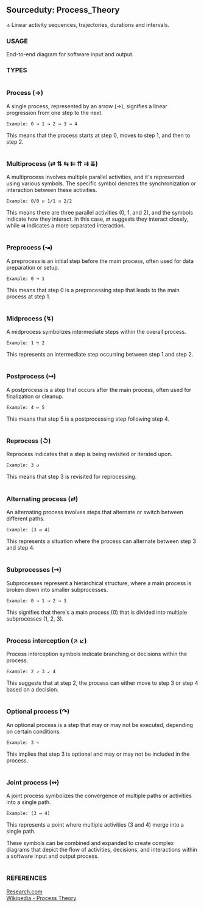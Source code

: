 ## Sourceduty: Process_Theory

🔝 Linear activity sequences, trajectories, durations and intervals.

### USAGE

End-to-end diagram for software input and output.

### TYPES

#
### Process (→)
A single process, represented by an arrow (→), signifies a linear progression from one step to the next.
```
Example: 0 → 1 → 2 → 3 → 4
```
This means that the process starts at step 0, moves to step 1, and then to step 2.

#

### Multiprocess (⇄ ⇅ ⇆ ⇇ ⇈ ⇉ ⇊)
A multiprocess involves multiple parallel activities, and it's represented using various symbols. The specific symbol denotes the synchronization or interaction between these activities.
```
Example: 0/0 ⇄ 1/1 ⇉ 2/2
```
This means there are three parallel activities (0, 1, and 2), and the symbols indicate how they interact. In this case, ⇄ suggests they interact closely, while ⇉ indicates a more separated interaction.

#

### Preprocess (↝)
A preprocess is an initial step before the main process, often used for data preparation or setup.
```
Example: 0 ↝ 1
```
This means that step 0 is a preprocessing step that leads to the main process at step 1.

#

### Midprocess (↯)
A midprocess symbolizes intermediate steps within the overall process.
```
Example: 1 ↯ 2
```
This represents an intermediate step occurring between step 1 and step 2.

#

### Postprocess (↦)
A postprocess is a step that occurs after the main process, often used for finalization or cleanup.
```
Example: 4 ↦ 5
```
This means that step 5 is a postprocessing step following step 4.

#

### Reprocess (↺)
Reprocess indicates that a step is being revisited or iterated upon.
```
Example: 3 ↺
```
This means that step 3 is revisited for reprocessing.

#

### Alternating process (⇄)
An alternating process involves steps that alternate or switch between different paths.
```
Example: (3 ⇄ 4)
```
This represents a situation where the process can alternate between step 3 and step 4.

#

### Subprocesses (⇢)
Subprocesses represent a hierarchical structure, where a main process is broken down into smaller subprocesses.
```
Example: 0 ⇢ 1 ⇢ 2 ⇢ 3
```
This signifies that there's a main process (0) that is divided into multiple subprocesses (1, 2, 3).

#

### Process interception (↗ ↙)
Process interception symbols indicate branching or decisions within the process.
```
Example: 2 ↗ 3 ↙ 4
```
This suggests that at step 2, the process can either move to step 3 or step 4 based on a decision.

#

### Optional process (↷)
An optional process is a step that may or may not be executed, depending on certain conditions.
```
Example: 3 ↷
```
This implies that step 3 is optional and may or may not be included in the process.

#

### Joint process (↭)
A joint process symbolizes the convergence of multiple paths or activities into a single path.
```
Example: (3 ↭ 4)
```
This represents a point where multiple activities (3 and 4) merge into a single path.

These symbols can be combined and expanded to create complex diagrams that depict the flow of activities, decisions, and interactions within a software input and output process.

#
### REFERENCES

[Research.com](https://research.com/education/what-is-information-processing-theory)
<br />
[Wikipedia - Process Theory](https://en.wikipedia.org/wiki/Process_theory)
